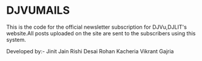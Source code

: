 # DJVUMAILS
This is the code for the official newsletter subscription for DJVu,DJLIT's website.All posts uploaded on the site are sent to the subscribers using this system.

Developed by:-
Jinit Jain
Rishi Desai
Rohan Kacheria
Vikrant Gajria
